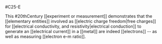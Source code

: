 #C25-E 

This #20thCentury  [[experiment or measurement]] demonstrates that the [[elementary entities]] involved as [[electric charge freedom|free charges]] for [[electrical conductivity, and resistivity|electrical conduction]] to generate an [[electrical current]] in a [[metal]] are indeed [[electrons]] -- as well as measuring [[electron e-m ratio]].